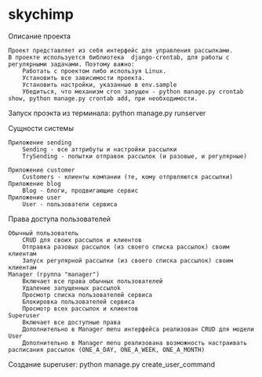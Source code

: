 # skychimp
Описание проекта

    Проект представляет из себя интерфейс для управления рассылками.
    В проекте используется библиотека  django-crontab, для работы с регулярными задачами. Поэтому важно:
        Работать с проектом либо используя Linux.
        Установить все зависимости проекта.
        Установить настройки, указанные в env.sample
        Убедиться, что механизм cron запущен - python manage.py crontab show, python manage.py crontab add, при необходимости.

Запуск проэкта из терминала:
        python manage.py runserver

Сущности системы

    Приложение sending
        Sending - все аттрибуты и настройки рассылки
        TrySending - попытки отправок рассылок (и разовые, и регулярные)

    Приложение customer
        Customers - клиенты компании (те, кому отпрвляются рассылки)
    Приложение blog
        Blog - блоги, продвигающие сервис
    Приложение user
        User - пользователи сервиса

Права доступа пользователей

    Обычный пользователь
        CRUD для своих рассылок и клиентов
        Отправка разовых рассылок (из своего списка рассылок) своим клиентам
        Запуск регулярной рассылки (из своего списка рассылок) своим клиентам
    Manager (группа "manager") 
        Включает все права обычных пользователей
        Удаление запущенных рассылоk
        Просмотр списка пользователей сервиса
        Блокировка пользователей сервиса 
        Просмотр всех рассылок и клиентов
    Superuser
        Включает все доступные права
        Дополнительно в Manager menu интерфейса реализован CRUD для модели User
        Дополнительно в Manager menu реализована возможность настраивать расписания рассылок (ONE_A_DAY, ONE_A_WEEK, ONE_A_MONTH)


Создание superuser:
  python manage.py create_user_command



